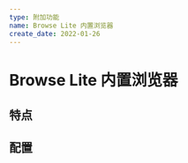 ```yaml
---
type: 附加功能
name: Browse Lite 内置浏览器
create_date: 2022-01-26
---
```


# Browse Lite 内置浏览器

## 特点



## 配置